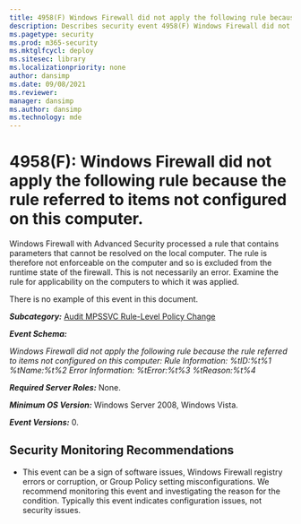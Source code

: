 ```yaml
---
title: 4958(F) Windows Firewall did not apply the following rule because the rule referred to items not configured on this computer. (Windows 10)
description: Describes security event 4958(F) Windows Firewall did not apply the following rule because the rule referred to items not configured on this computer.
ms.pagetype: security
ms.prod: m365-security
ms.mktglfcycl: deploy
ms.sitesec: library
ms.localizationpriority: none
author: dansimp
ms.date: 09/08/2021
ms.reviewer: 
manager: dansimp
ms.author: dansimp
ms.technology: mde
---
```


# 4958(F): Windows Firewall did not apply the following rule because the rule referred to items not configured on this computer.


Windows Firewall with Advanced Security processed a rule that contains parameters that cannot be resolved on the local computer. The rule is therefore not enforceable on the computer and so is excluded from the runtime state of the firewall. This is not necessarily an error. Examine the rule for applicability on the computers to which it was applied.

There is no example of this event in this document.

***Subcategory:***&nbsp;[Audit MPSSVC Rule-Level Policy Change](audit-mpssvc-rule-level-policy-change.md)

***Event Schema:***

*Windows Firewall did not apply the following rule because the rule referred to items not configured on this computer:
Rule Information:
%tID:%t%1
%tName:%t%2
Error Information:
%tError:%t%3
%tReason:%t%4*

***Required Server Roles:*** None.

***Minimum OS Version:*** Windows Server 2008, Windows Vista.

***Event Versions:*** 0.

## Security Monitoring Recommendations

-   This event can be a sign of software issues, Windows Firewall registry errors or corruption, or Group Policy setting misconfigurations. We recommend monitoring this event and investigating the reason for the condition. Typically this event indicates configuration issues, not security issues.

